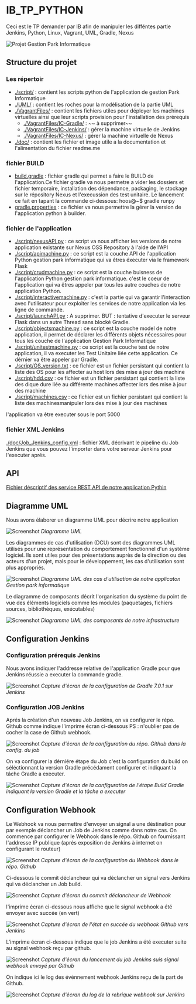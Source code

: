 # IB_TP_PYTHON
Ceci est le TP demander par IB afin de manipuler les difféntes partie Jenkins, Python, Linux, Vagrant, UML, Gradle, Nexus

![Projet Gestion Park Informatique](doc/banner.PNG)



## Structure du projet 
### Les répertoir 
- [./script/](./script/) : contient les scripts python de l'application de gestion Park Informatique
- [./UML/](./UML/) : contient les roches pour la modélisation de la partie UML
- [./VagrantFiles/](./VagrantFiles/) : contient les fichiers utiles pour déployer les machines virtuelles ainsi que leur scripts provision pour l'installation des prérequis
  - [./VagrantFiles/IC-Gradle/](./VagrantFiles/IC-Gradle/) : ~~ à supprimer~~
  - [./VagrantFiles/IC-Jenkins/](./VagrantFiles/IC-Jenkins/) : gérer la machine virtuelle de Jenkins
  - [./VagrantFiles/IC-Nexus/](./VagrantFiles/IC-Nexus/) : gérer la machine virtuelle de Nexus 
- [./doc/](./doc/) : contient les fichier et image utile a la documentation et l'alimentation du fichier readme.me
### fichier BUILD
- [build.gradle](build.gradle)  : fichier gradle qui permet a faire le BUILD de l'application.Ce fichier gradle va nous permetre a vider les dossiers et fichier temporaire, installation des dépendance, packaging, le stockage sur le répository Nexus et l'execussion des test unitaire. Le lancement ce fait en tapant la commande ci-dessous:
hoos@~$ gradle runpy 
- [gradle.properties](gradle.properties) : ce fichier va nous permettre la gérer la version de l'application python à builder.
### fichier de l'application
- [./script/nexusAPI.py](./script/nexusAPI.py) : ce script va nous afficher les versions de notre application existante sur Nexus OSS Repository à l'aide de l'API
- [./script/apimachine.py](./script/apimachine.py) : ce script est la couche API de l'application Python gestion park informatique qui va êtres éxecuter via le framework Flask
- [./script/crudmachine.py](./script/crudmachine.py) : ce script est la couche buisness de l'application Python gestion park informatique. c'est le coeur de l'application qui va êtres appeler par tous les autre couches de notre application Python.
- [./script/interactivemachine.py](./script/interactivemachine.py) : c'est la partie qui va garantir l'interaction avec l'utilisateur pour exploiter les services de notre application via les ligne de commande.
- [./script/launchAPI.py](./script/launchAPI.py) : A supprimer. BUT : tentative d'executer le serveur Flask dans un autre Thread sans blocké Gradle.
- [./script/objectsmachine.py](./script/objectsmachine.py) : ce script est la couche model de notre application, il permet de déclarer les différents objets nécessaires pour tous les couche de l'application Gestion Park Informatique 
- [./script/unitestmachine.py](./script/unitestmachine.py) : ce script est la couche test de notre application, il va executer les Test Unitaire liée cette application. Ce dérnier va être appeler par Gradle.
- [./script/OS_version.txt](./script/OS_version.txt) : ce fichier est un fichier persistant qui contient la liste des OS pour les affecter au host lors des mise à jour des machine
- [./script/hdd.csv](./script/hdd.csv) : ce fichier est un fichier persistant qui contient la liste des dique dure liée au différente machines affecter lors des mise à jour des machine
- [./script/machines.csv](./script/machines.csv) : ce fichier est un fichier persistant qui contient la liste des machinesmanipuler lors des mise à jour des machines

l'application va être executer sous le port 5000

### fichier XML Jenkins
[./doc/Job_Jenkins_config.xml](./doc/Job_Jenkins_config.xml) : fichier XML décrivant le pipeline du Job Jenkins que vous pouvez l'importer dans votre serveur Jenkins pour l'executer aprés. 

## API
[Fichier déscriptif des service REST API de notre application Pythin](doc/export_postman_python_TP.json)

## Diagramme UML
Nous avons élaborer un diagramme UML pour décrire notre application

![Screenshot](./UML/UML.png)
*Diagramme UML*

Les diagrammes de cas d'utilisation (DCU) sont des diagrammes UML utilisés pour une représentation du comportement fonctionnel d'un système logiciel. Ils sont utiles pour des présentations auprès de la direction ou des acteurs d'un projet, mais pour le développement, les cas d'utilisation sont plus appropriés.

![Screenshot](./doc/uses_case.png)
*Diagramme UML des cas d'utilisation de notre applicaton Gestion park informatique*

Le diagramme de composants décrit l'organisation du système du point de vue des éléments logiciels comme les modules (paquetages, fichiers sources, bibliothèques, exécutables)

![Screenshot](./UML/component_diagram.png)
*Diagramme UML des composants de notre infrastructure*



## Configuration Jenkins

### Configuration prérequis Jenkins
Nous avons indiquer l'addresse relative de l'application Gradle pour que Jenkins réussie a executer la commande gradle.

![Screenshot](doc/jenkins_config_gradle.png)
*Capture d'écran de la configuration de Gradle 7.0.1 sur Jenkins*

### Configuration JOB Jenkins
Aprés la création d'un nouveau Job Jenkins, on va configurer le répo. Github comme indique l'imprime écran ci-dessous
PS : n'oublier pas de cocher la case de Github webhook.

![Screenshot](doc/jenkins_config_git.png)
*Capture d'écran de la configuration du répo. Github dans la config. du job*

On va configurer la dérniére étape du Job c'est la configuration du build on séléctionnant la version Gradle précédament configurer et indiquant la tâche Gradle a executer. 

![Screenshot](doc/jenkins_config_build.png)
*Capture d'écran de la configuration de l'étape Build Gradle indiquant la version Gradle et la tâche a executer*

## Configuration Webhook

Le Webhook va nous permettre d'envoyer un signal a une déstination pour par exemple déclancher un Job de Jenkins comme dans notre cas.
On commence par configurer le Webhook dans le répo. Github on fournissant l'addresse IP publique (aprés exposition de Jenkins à internet on configurant le routeur)

![Screenshot](doc/webhook_github.png)
*Capture d'écran de la configuration du Webhook dans le répo. Github*

Ci-dessous le commit déclancheur qui va déclancher un signal vers Jenkins qui va déclancher un Job build.

![Screenshot](doc/webhook_github_commit_declencheur.png)
*Capture d'écran du commit déclancheur de Webhook*

l'imprime écran ci-dessous nous affiche que le signal webhook a été envoyer avec succée (en vert)

![Screenshot](doc/webhook_github_success.png)
*Capture d'écran de l'état en succée du webhook Github vers Jenkins*

L'imprime écran ci-dessous indique que le job Jenkins a été executer suite au signal webhook reçu par github.

![Screenshot](doc/webhook_jenkins_lunched.png)
*Capture d'écran du lancement du job Jenkins suis signal webhook envoyé par Github*

On indique ici le log des événnement webhook Jenkins reçu de la part de Github.

![Screenshot](doc/webhook_jenkins_preuve.png)
*Capture d'écran du log de la rebrique webhook sur Jenkins*
